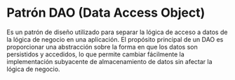 # Patrón DAO (Data Access Object)

Es un patrón de diseño utilizado para separar la lógica de acceso a datos de la lógica de negocio en una aplicación. El propósito principal de un DAO es proporcionar una abstracción sobre la forma en que los datos son persistidos y accedidos, lo que permite cambiar fácilmente la implementación subyacente de almacenamiento de datos sin afectar la lógica de negocio.